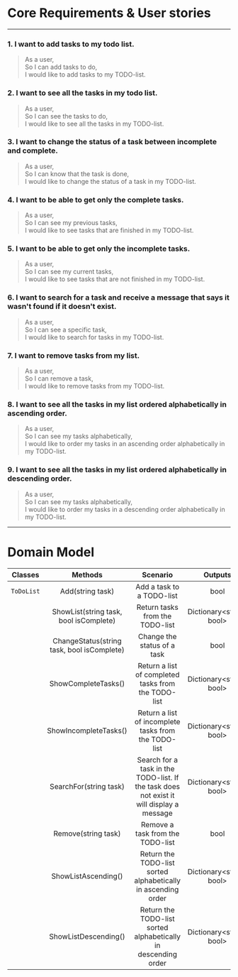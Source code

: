 # Core Requirements & User stories
***
### 1. I want to add tasks to my todo list.
> As a user, <br> So I can add tasks to do, <br> I would like to add tasks to my TODO-list.

### 2. I want to see all the tasks in my todo list.
> As a user, <br> So I can see the tasks to do, <br> I would like to see all the tasks in my TODO-list.

### 3. I want to change the status of a task between incomplete and complete.
> As a user, <br> So I can know that the task is done, <br> I would like to change the status of a task in my TODO-list.

### 4. I want to be able to get only the complete tasks.
> As a user, <br> So I can see my previous tasks, <br> I would like to see tasks that are finished in my TODO-list.

### 5. I want to be able to get only the incomplete tasks.
> As a user, <br> So I can see my current tasks, <br> I would like to see tasks that are not finished in my TODO-list.

### 6. I want to search for a task and receive a message that says it wasn't found if it doesn't exist.
> As a user, <br> So I can see a specific task, <br> I would like to search for tasks in my TODO-list.

### 7. I want to remove tasks from my list.
> As a user, <br> So I can remove a task, <br> I would like to remove tasks from my TODO-list.

### 8. I want to see all the tasks in my list ordered alphabetically in ascending order.
> As a user, <br> So I can see my tasks alphabetically, <br> I would like to order my tasks in an ascending order alphabetically in my TODO-list.

### 9. I want to see all the tasks in my list ordered alphabetically in descending order.
> As a user, <br> So I can see my tasks alphabetically, <br> I would like to order my tasks in a descending order alphabetically in my TODO-list.

***
# Domain Model

| **Classes** | **Methods** | **Scenario** | **Outputs** |
|:---:|:---:|:---:|:---:|
| `ToDoList` | Add(string task) | Add a task to a TODO-list | bool |
|  | ShowList(string task, bool isComplete) | Return tasks from the TODO-list | Dictionary<string, bool> |
|  | ChangeStatus(string task, bool isComplete) | Change the status of a task | bool |
|  | ShowCompleteTasks() | Return a list of completed tasks from the TODO-list | Dictionary<string, bool> |
|  | ShowIncompleteTasks() | Return a list of incomplete tasks from the TODO-list | Dictionary<string, bool> |
|  | SearchFor(string task) | Search for a task in the TODO-list. If the task does not exist it will display a message | Dictionary<string, bool> |
|  | Remove(string task) | Remove a task from the TODO-list | bool |
|  | ShowListAscending() | Return the TODO-list sorted alphabetically in ascending order | Dictionary<string, bool> |
|  | ShowListDescending() | Return the TODO-list sorted alphabetically in descending order | Dictionary<string, bool> |

